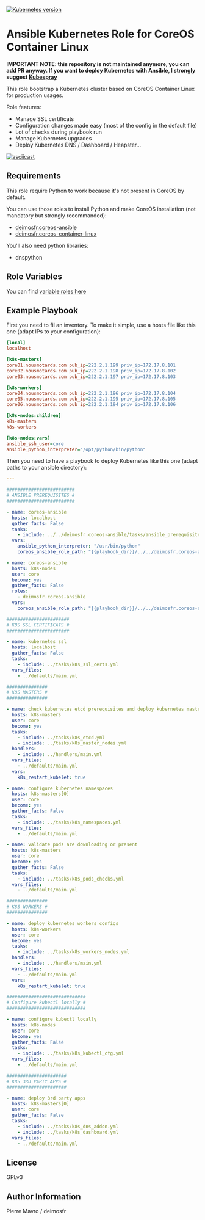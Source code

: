 [![Kubernetes version](https://img.shields.io/badge/kubernetes-1.7.2-brightgreen.svg)](https://github.com/deimosfr/ansible-coreos-kubernetes)

Ansible Kubernetes Role for CoreOS Container Linux
==================================================

**IMPORTANT NOTE: this repository is not maintained anymore, you can add PR anyway.
If you want to deploy Kubernetes with Ansible, I strongly suggest [Kubespray](https://github.com/kubernetes-incubator/kubespray)**

This role bootstrap a Kubernetes cluster based on CoreOS Container Linux for production usages.

Role features:
* Manage SSL certificats
* Configuration changes made easy (most of the config in the default file)
* Lot of checks during playbook run
* Manage Kubernetes upgrades
* Deploy Kubernetes DNS / Dashboard / Heapster...

[![asciicast](https://asciinema.org/a/97170.png)](https://asciinema.org/a/97170)

Requirements
------------

This role require Python to work because it's not present in CoreOS by default.

You can use those roles to install Python and make CoreOS installation (not mandatory but strongly recommanded):
* [deimosfr.coreos-ansible](https://github.com/deimosfr/ansible-coreos-ansible)
* [deimosfr.coreos-container-linux](https://github.com/deimosfr/ansible-coreos-container-linux)

You'll also need python libraries:
* dnspython

Role Variables
--------------

You can find [variable roles here](defaults/main.yml)

Example Playbook
----------------

First you need to fil an inventory. To make it simple, use a hosts file like this one (adapt IPs to your configuration):
```ini
[local]
localhost

[k8s-masters]
core01.nousmotards.com pub_ip=222.2.1.199 priv_ip=172.17.8.101
core02.nousmotards.com pub_ip=222.2.1.198 priv_ip=172.17.8.102
core03.nousmotards.com pub_ip=222.2.1.197 priv_ip=172.17.8.103

[k8s-workers]
core04.nousmotards.com pub_ip=222.2.1.196 priv_ip=172.17.8.104
core05.nousmotards.com pub_ip=222.2.1.195 priv_ip=172.17.8.105
core06.nousmotards.com pub_ip=222.2.1.194 priv_ip=172.17.8.106

[k8s-nodes:children]
k8s-masters
k8s-workers

[k8s-nodes:vars]
ansible_ssh_user=core
ansible_python_interpreter="/opt/python/bin/python"
```

Then you need to have a playbook to deploy Kubernetes like this one (adapt paths to your ansible directory):

```yaml
---

#########################
# ANSIBLE PREREQUISITES #
#########################

- name: coreos-ansible
  hosts: localhost
  gather_facts: False
  tasks:
    - include: ../../deimosfr.coreos-ansible/tasks/ansible_prerequisites.yml
  vars:
    ansible_python_interpreter: "/usr/bin/python"
    coreos_ansible_role_path: "{{playbook_dir}}/../../deimosfr.coreos-ansible"

- name: coreos-ansible
  hosts: k8s-nodes
  user: core
  become: yes
  gather_facts: False
  roles:
    - deimosfr.coreos-ansible
  vars:
    coreos_ansible_role_path: "{{playbook_dir}}/../../deimosfr.coreos-ansible"

#######################
# K8S SSL CERTIFICATS #
#######################

- name: kubernetes ssl
  hosts: localhost
  gather_facts: False
  tasks:
    - include: ../tasks/k8s_ssl_certs.yml
  vars_files:
    - ../defaults/main.yml

###############
# K8S MASTERS #
###############

- name: check kubernetes etcd prerequisites and deploy kubernetes masters configs
  hosts: k8s-masters
  user: core
  become: yes
  tasks:
    - include: ../tasks/k8s_etcd.yml
    - include: ../tasks/k8s_master_nodes.yml
  handlers:
    - include: ../handlers/main.yml
  vars_files:
    - ../defaults/main.yml
  vars:
    k8s_restart_kubelet: true

- name: configure kubernetes namespaces
  hosts: k8s-masters[0]
  user: core
  become: yes
  gather_facts: False
  tasks:
    - include: ../tasks/k8s_namespaces.yml
  vars_files:
    - ../defaults/main.yml

- name: validate pods are downloading or present
  hosts: k8s-masters
  user: core
  become: yes
  gather_facts: False
  tasks:
    - include: ../tasks/k8s_pods_checks.yml
  vars_files:
    - ../defaults/main.yml

###############
# K8S WORKERS #
###############

- name: deploy kubernetes workers configs
  hosts: k8s-workers
  user: core
  become: yes
  tasks:
    - include: ../tasks/k8s_workers_nodes.yml
  handlers:
    - include: ../handlers/main.yml
  vars_files:
    - ../defaults/main.yml
  vars:
    k8s_restart_kubelet: true

#############################
# Configure kubectl locally #
#############################

- name: configure kubectl locally
  hosts: k8s-nodes
  user: core
  become: yes
  gather_facts: False
  tasks:
    - include: ../tasks/k8s_kubectl_cfg.yml
  vars_files:
    - ../defaults/main.yml

######################
# K8S 3RD PARTY APPS #
######################

- name: deploy 3rd party apps
  hosts: k8s-masters[0]
  user: core
  gather_facts: False
  tasks:
    - include: ../tasks/k8s_dns_addon.yml
    - include: ../tasks/k8s_dashboard.yml
  vars_files:
    - ../defaults/main.yml

```

License
-------

GPLv3

Author Information
------------------

Pierre Mavro / deimosfr
